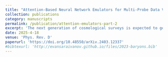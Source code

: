 ```yaml
---
title: "Attention-Based Neural Network Emulators for Multi-Probe Data Vectors Part II: Assessing Tension Metrics"
collection: publications
category: manuscripts
permalink: /publication/attention-emulators-part-2
excerpt: 'The next generation of cosmological surveys is expected to generate unprecedented high-quality data, consequently increasing the already substantial computational costs of Bayesian statistical methods. This will pose a significant challenge to analyzing theoretical models of cosmology. Additionally, new mitigation techniques of baryonic effects, intrinsic alignment, and other systematic effects will inevitably introduce more parameters, slowing down the convergence of Bayesian analyses. In this scenario, machine-learning-based accelerators are a promising solution, capable of reducing the computational costs and execution time of such tools by order of thousands. Yet, they have not been able to provide accurate predictions over the wide prior ranges in parameter space adopted by Stage III/IV collaborations in studies employing real-space two-point correlation functions. This paper offers a leap in this direction by carefully investigating the modern transformer-based neural network (NN) architectures in realistic simulated Rubin Observatory year one cosmic shear ΛCDM inferences. Building on the framework introduced in Part I, we generalize the transformer block and incorporate additional layer types to develop a more versatile architecture. We present a scalable method to efficiently generate an extensive training dataset that significantly exceeds the scope of prior volumes considered in Part I, while still meeting strict accuracy standards. Through our meticulous architecture comparison and comprehensive hyperparameter optimization, we establish that the attention-based architecture performs an order of magnitude better in accuracy than widely adopted NN designs. Finally, we test and apply our emulators to calibrate tension metrics. '
date: 2025-4-18
venue: 'Phys. Rev. D'
paperurl: 'https://doi.org/10.48550/arXiv.2403.12337'
#bibtexurl: 'http://evansaraivanov.github.io/files/2023-baryons.bib'
---
```



